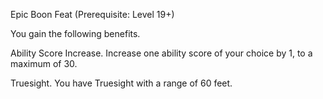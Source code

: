 Epic Boon Feat (Prerequisite: Level 19+)

You gain the following benefits.

Ability Score Increase. Increase one ability score of your choice by 1, to a maximum of 30.

Truesight. You have Truesight with a range of 60 feet.